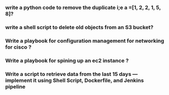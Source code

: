 ### write a python code to remove the duplicate i;e a =[1, 2, 2, 1, 5, 8]?

### write a shell script to delete old objects from an S3 bucket?

### Write a playbook for configuration management for networking for cisco ?

### Write a playbook for spining up an ec2 instance ?

### Write a script to retrieve data from the last 15 days — implement it using Shell Script, Dockerfile, and Jenkins pipeline

